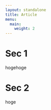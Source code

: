 ```yaml
---
layout: standalone
title: Article
menu:
  main:
    weight: 2
---
```


# Sec 1
hogehoge

# Sec 2
hoge